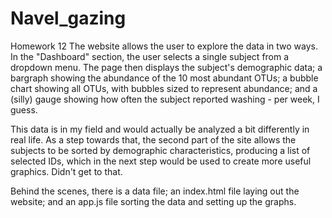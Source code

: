 # Navel_gazing
Homework 12
The website allows the user to explore the data in two ways. In the "Dashboard" section, the user selects a single subject from a dropdown menu. The page then displays the subject's demographic data; a bargraph showing the abundance of the 10 most abundant OTUs; a bubble chart showing all OTUs, with bubbles sized to represent abundance; and a (silly) gauge showing how often the subject reported washing - per week, I guess.

This data is in my field and would actually be analyzed a bit differently in real life. As a step towards that, the second part of the site allows the subjects to be sorted by demographic characteristics, producing a list of selected IDs, which in the next step would be used to create more useful graphics. Didn't get to that.

Behind the scenes, there is a data file; an index.html file laying out the website; and an app.js file sorting the data and setting up the graphs.

